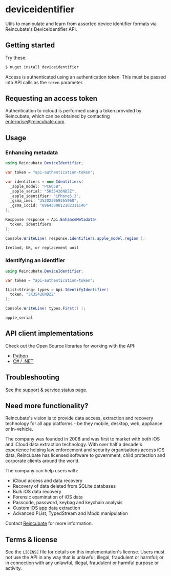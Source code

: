 # deviceidentifier

Utils to manipulate and learn from assorted device identifier formats via Reincubate's DeviceIdentifier API.

## Getting started

Try these:

```bash
$ nuget install deviceidentifier
```

Access is authenticated using an authentication token. This must be passed into API calls as the `token` parameter.

## Requesting an access token

Authentication to ricloud is performed using a token provided by Reincubate, which can be obtained by contacting [enterprise@reincubate.com](mailto:enterprise@reincubate.com).

## Usage

### Enhancing metadata

```csharp
using Reincubate.DeviceIdentifier;

var token = "api-authentication-token";

var identifiers = new Identifiers(
  _apple_model: "PC605B",
  _apple_serial: "5K35426NDZZ",
  _apple_identifier: "iPhone5,3",
  _gsma_imei: "352023069365968",
  _gsma_iccid: "8964380812102311146"
);

Response response = Api.EnhanceMetadata(
  token, identifiers
);

Console.WriteLine( response.identifiers.apple_model.region );
```

```
Ireland, UK, or replacement unit
```


### Identifying an identifier

```csharp
using Reincubate.DeviceIdentifier;

var token = "api-authentication-token";

IList<String> types = Api.IdentifyIdentifier(
  token, "5K35426NDZZ"
);

Console.WriteLine( types.First() );
```

```
apple_serial
```

## API client implementations

Check out the Open Source libraries for working with the API:

* [Python](https://github.com/reincubate/deviceidentifier-py)
* [C# / .NET](https://github.com/reincubate/deviceidentifier-csharp)

## Troubleshooting

See the [support & service status](https://docs.reincubate.com/ricloud/status/?utm_source=github&utm_medium=deviceidentifier-csharp&utm_campaign=deviceidentifier) page.

## <a name="more"></a>Need more functionality?

Reincubate's vision is to provide data access, extraction and recovery technology for all app platforms - be they mobile, desktop, web, appliance or in-vehicle.

The company was founded in 2008 and was first to market with both iOS and iCloud data extraction technology. With over half a decade's experience helping law enforcement and security organisations access iOS data, Reincubate has licensed software to government, child protection and corporate clients around the world.

The company can help users with:

* iCloud access and data recovery
* Recovery of data deleted from SQLite databases
* Bulk iOS data recovery
* Forensic examination of iOS data
* Passcode, password, keybag and keychain analysis
* Custom iOS app data extraction
* Advanced PList, TypedStream and Mbdb manipulation

Contact [Reincubate](https://www.reincubate.com/?utm_source=github&utm_medium=deviceidentifier-csharp&utm_campaign=deviceidentifier) for more information.

## Terms & license

See the `LICENSE` file for details on this implementation's license. Users must not use the API in any way that is unlawful, illegal, fraudulent or harmful; or in connection with any unlawful, illegal, fraudulent or harmful purpose or activity.
